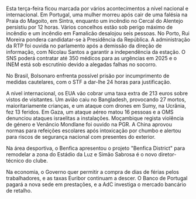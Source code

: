 Esta terça-feira ficou marcada por vários acontecimentos a nível nacional e internacional. Em Portugal, uma mulher morreu após cair de uma falésia na Praia do Magoito, em Sintra, enquanto um incêndio no Cercal do Alentejo persistiu por 12 horas. Vários concelhos estão sob perigo máximo de incêndio e um incêndio em Famalicão desalojou seis pessoas. No Porto, Rui Moreira pondera candidatar-se à Presidência da República. A administração da RTP foi ouvida no parlamento após a demissão da direção de informação, com Nicolau Santos a garantir a independência da estação. O SNS poderá contratar até 350 médicos para as urgências em 2025 e o INEM está sob escrutínio devido a alegadas falhas no socorro.

No Brasil, Bolsonaro enfrenta possível prisão por incumprimento de medidas cautelares, com o STF a dar-lhe 24 horas para justificação.

A nível internacional, os EUA vão cobrar uma taxa extra de 213 euros sobre vistos de visitantes. Um avião caiu no Bangladesh, provocando 27 mortos, maioritariamente crianças, e um ataque com drones em Sumy, na Ucrânia, fez 13 feridos. Em Gaza, um ataque aéreo matou 16 pessoas e a OMS denunciou ataques israelitas a instalações. Moçambique regista violência de género e Venâncio Mondlane foi ouvido na PGR. A China aprovou normas para refeições escolares após intoxicação por chumbo e alertou para riscos de segurança nacional com presentes do exterior.

Na área desportiva, o Benfica apresentou o projeto "Benfica District" para remodelar a zona do Estádio da Luz e Simão Sabrosa é o novo diretor-técnico do clube.

Na economia, o Governo quer permitir a compra de dias de férias pelos trabalhadores, e as taxas Euribor continuam a descer. O Banco de Portugal pagará a nova sede em prestações, e a AdC investiga o mercado bancário de retalho.
